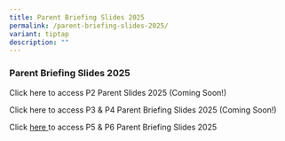 ```yaml
---
title: Parent Briefing Slides 2025
permalink: /parent-briefing-slides-2025/
variant: tiptap
description: ""
---
```

<h3>Parent Briefing Slides 2025</h3>
<p>Click here to access P2 Parent Slides 2025 (Coming Soon!)</p>
<p>Click here to access P3 &amp; P4 Parent Briefing Slides 2025 (Coming Soon!)</p>
<p>Click <a href="https://drive.google.com/drive/u/0/my-drive" rel="noopener nofollow" target="_blank">here </a>to
access P5 &amp; P6 Parent Briefing Slides 2025</p>